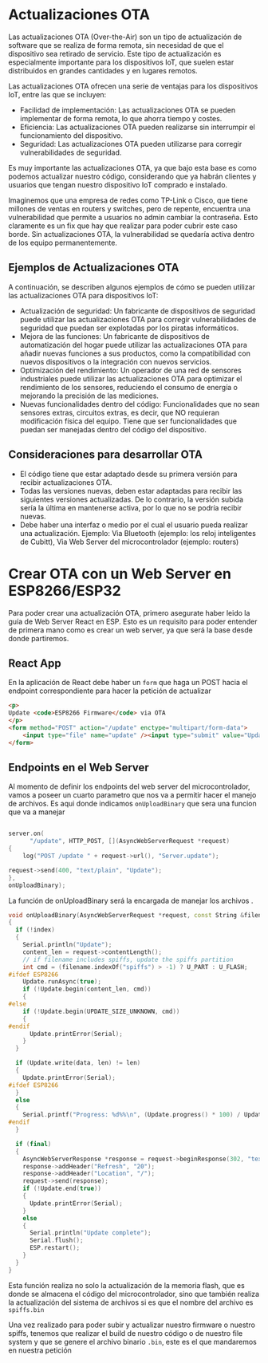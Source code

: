 # Actualizaciones OTA

Las actualizaciones OTA (Over-the-Air) son un tipo de actualización de software que se realiza de forma remota, sin necesidad de que el dispositivo sea retirado de servicio. Este tipo de actualización es especialmente importante para los dispositivos IoT, que suelen estar distribuidos en grandes cantidades y en lugares remotos.

Las actualizaciones OTA ofrecen una serie de ventajas para los dispositivos IoT, entre las que se incluyen:

* Facilidad de implementación: Las actualizaciones OTA se pueden implementar de forma remota, lo que ahorra tiempo y costes.
* Eficiencia: Las actualizaciones OTA pueden realizarse sin interrumpir el funcionamiento del dispositivo.
* Seguridad: Las actualizaciones OTA pueden utilizarse para corregir vulnerabilidades de seguridad.

Es muy importante las actualizaciones OTA, ya que bajo esta base es como podemos actualizar nuestro código, considerando que ya habrán clientes y usuarios que tengan nuestro dispositivo IoT comprado e instalado.

Imaginemos que una empresa de redes como TP-Link o Cisco, que tiene millones de ventas en routers y switches, pero de repente, encuentra una vulnerabilidad que permite a usuarios no admin cambiar la contraseña. Esto claramente es un fix que hay que realizar para poder cubrir este caso borde. Sin actualizaciones OTA, la vulnerabilidad se quedaría activa dentro de los equipo permanentemente.

## Ejemplos de Actualizaciones OTA
A continuación, se describen algunos ejemplos de cómo se pueden utilizar las actualizaciones OTA para dispositivos IoT:

* Actualización de seguridad: Un fabricante de dispositivos de seguridad puede utilizar las actualizaciones OTA para corregir vulnerabilidades de seguridad que puedan ser explotadas por los piratas informáticos.
* Mejora de las funciones: Un fabricante de dispositivos de automatización del hogar puede utilizar las actualizaciones OTA para añadir nuevas funciones a sus productos, como la compatibilidad con nuevos dispositivos o la integración con nuevos servicios.
* Optimización del rendimiento: Un operador de una red de sensores industriales puede utilizar las actualizaciones OTA para optimizar el rendimiento de los sensores, reduciendo el consumo de energía o mejorando la precisión de las mediciones.
* Nuevas funcionalidades dentro del código: Funcionalidades que no sean sensores extras, circuitos extras, es decir, que NO requieran modificación física del equipo. Tiene que ser funcionalidades que puedan ser manejadas dentro del código del dispositivo.

## Consideraciones para desarrollar OTA

* El código tiene que estar adaptado desde su primera versión para recibir actualizaciones OTA.
* Todas las versiones nuevas, deben estar adaptadas para recibir las siguientes versiones actualizadas. De lo contrario, la versión subida sería la última en mantenerse activa, por lo que no se podría recibir nuevas.
* Debe haber una interfaz o medio por el cual el usuario pueda realizar una actualización. Ejemplo: Via Bluetooth (ejemplo: los reloj inteligentes de Cubitt), Via Web Server del microcontrolador (ejemplo: routers)



# Crear OTA con un Web Server en ESP8266/ESP32

Para poder crear una actualización OTA, primero asegurate haber leido la guía de Web Server React en ESP. Esto es un requisito para poder entender de primera mano como es crear un web server, ya que será la base desde donde partiremos.

## React App

En la aplicación de React debe haber un `form` que haga un POST hacia el endpoint correspondiente para hacer la petición de actualizar

```html
<p>
Update <code>ESP8266 Firmware</code> via OTA
</p>
<form method="POST" action="/update" enctype="multipart/form-data">
    <input type="file" name="update" /><input type="submit" value="Update" />
</form>
```

## Endpoints en el Web Server

Al momento de definir los endpoints del web server del microcontrolador, vamos a poseer un cuarto parametro que nos va a permitir hacer el manejo de archivos. Es aqui donde indicamos `onUploadBinary` que sera una funcion que va a manejar 

```cpp

server.on(
      "/update", HTTP_POST, [](AsyncWebServerRequest *request)
{
    log("POST /update " + request->url(), "Server.update");

request->send(400, "text/plain", "Update"); 
},
onUploadBinary);
```

La función de onUploadBinary será la encargada de manejar los archivos .

```cpp
void onUploadBinary(AsyncWebServerRequest *request, const String &filename, size_t index, uint8_t *data, size_t len, bool final)
{
  if (!index)
  {
    Serial.println("Update");
    content_len = request->contentLength();
    // if filename includes spiffs, update the spiffs partition
    int cmd = (filename.indexOf("spiffs") > -1) ? U_PART : U_FLASH;
#ifdef ESP8266
    Update.runAsync(true);
    if (!Update.begin(content_len, cmd))
    {
#else
    if (!Update.begin(UPDATE_SIZE_UNKNOWN, cmd))
    {
#endif
      Update.printError(Serial);
    }
  }

  if (Update.write(data, len) != len)
  {
    Update.printError(Serial);
#ifdef ESP8266
  }
  else
  {
    Serial.printf("Progress: %d%%\n", (Update.progress() * 100) / Update.size());
#endif
  }

  if (final)
  {
    AsyncWebServerResponse *response = request->beginResponse(302, "text/plain", "Please wait while the device reboots");
    response->addHeader("Refresh", "20");
    response->addHeader("Location", "/");
    request->send(response);
    if (!Update.end(true))
    {
      Update.printError(Serial);
    }
    else
    {
      Serial.println("Update complete");
      Serial.flush();
      ESP.restart();
    }
  }
}
```

Esta función realiza no solo la actualización de la memoria flash, que es donde se almacena el código del microcontrolador, sino que también realiza la actualización del sistema de archivos si es que el nombre del archivo es `spiffs.bin`

Una vez realizado para poder subir y actualizar nuestro firmware o nuestro spiffs, tenemos que realizar el build de nuestro código o de nuestro file system y que se genere el archivo binario `.bin`, este es el que mandaremos en nuestra petición
